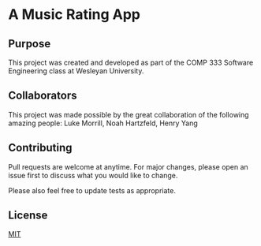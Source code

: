 # A Music Rating App

## Purpose

This project was created and developed as part of the COMP 333 Software Engineering class at Wesleyan University.

## Collaborators

This project was made possible by the great collaboration of the following amazing people: Luke Morrill, Noah Hartzfeld, Henry Yang

## Contributing
Pull requests are welcome at anytime. For major changes, please open an issue first to discuss what you would like to change.

Please also feel free to update tests as appropriate.

## License
[MIT](https://choosealicense.com/licenses/mit/)
